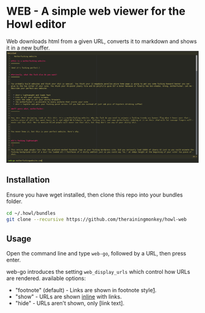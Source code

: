 # WEB - A simple web viewer for the Howl editor

Web downloads html from a given URL, converts it to markdown and shows it in a new buffer.
![screenshot](screenshot.png?raw=true)

## Installation
Ensure you have wget installed, then clone this repo into your bundles folder.

```bash
cd ~/.howl/bundles
git clone --recursive https://github.com/therainingmonkey/howl-web
```

## Usage
Open the command line and type `web-go`, followed by a URL, then press enter.

web-go introduces the setting `web_display_urls` which control how URLs are rendered. available options:

* "footnote" (default) - Links are shown in footnote style[1].
* "show" - URLs are shown [inline](example.com) with links.
* "hide" - URLs aren't shown, only [link text].

[1]: http://einchan.god.jp

